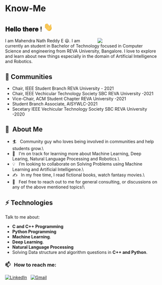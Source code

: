 # Know-Me
<h2> 𝐇𝐞𝐥𝐥𝐨 𝐭𝐡𝐞𝐫𝐞  ! <img src="https://raw.githubusercontent.com/ABSphreak/ABSphreak/master/gifs/Hi.gif" width="30px"></h2>

<img align='right' src='https://user-images.githubusercontent.com/5713670/87202985-820dcb80-c2b6-11ea-9f56-7ec461c497c3.gif' width='200"'>

I am Mahendra Nath Reddy E 😃. I am currently an student in Bachelor of Technology focused in Computer Science and engineering from REVA University, Bangalore. I love to explore and learn about new things especially in the domain of Artificial Intelligence and Robotics.

## 👯 Communities
* Chair, IEEE Student Branch REVA University - 2021
* Chair, IEEE Vechicular Technology Society SBC REVA University -2021
* Vice-Chair, ACM Student Chapter REVA University -2021
* Student Branch Associate, AISYWLC-2021
* Secetary IEEE Vechicular Technology Society SBC REVA University -2020



## 🧐 &nbsp;About Me

- 🏄‍ &nbsp; Community guy who loves being involved in communities and help students grow.\
- 🌱 &nbsp; I'm on track for learning more about Machine Learning, Deep Learing, Natural Language Processing and Robotics.\
- 💡 &nbsp; I’m looking to collaborate on Solving Problems using Machine Learning and Artificial Intelligence.\
- ✍️ &nbsp; In my free time, I read fictional books, watch fantasy movies.\
- 💬 &nbsp; Feel free to reach out to me for general consulting, or discussions on any of the above mentioned topics!\

## ⚡ Technologies
Talk to me about:
- **C and C++ Programming**
- **Python Programming**
- **Machine Learning**.
- **Deep Learning**.
- **Natural Language Processing**
- Solving Data structure and algorithm questions in **C++ and Python**.


<!--

## Hello World!! 🤔
- 💬 Ask me about anything an everything.
- 📫 Read my blogs: [Harsh Blog](https://medium.com/).
- 🎯 Portfolio site: [Portfolio](l).
-->

### 📫 &nbsp; How to reach me:


<a href="https://www.linkedin.com/in/mahendranath-reddy-e/"><img alt="LinkedIn" src="https://img.shields.io/badge/linkedin%20-%230077B5.svg?&style=flat&logo=linkedin&logoColor=white"/></a> &nbsp;
<a href="mailto:ml.mahendranath@gmail.com"><img alt="Gmail" src="https://img.shields.io/badge/Gmail-D14836?style=flat&logo=gmail&logoColor=white" /></a> &nbsp;


